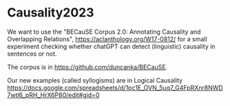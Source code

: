 # Causality2023

We want to use the  "BECauSE Corpus 2.0: Annotating Causality and Overlapping Relations",
https://aclanthology.org/W17-0812/ for a small experiment checking whether chatGPT can detect 
(linguistic) causality in sentences or not.

The corpus is in https://github.com/duncanka/BECauSE.

Our new examples (called syllogisms) are in Logical Causality https://docs.google.com/spreadsheets/d/1pc1E_OVN_5uq7_G4FpRXnr8NWD7wtl6_pRH_HrX6P80/edit#gid=0
